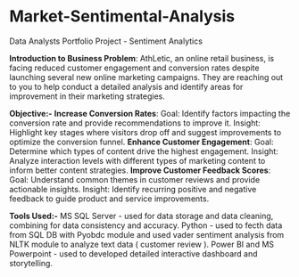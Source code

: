 # Market-Sentimental-Analysis
Data Analysts Portfolio Project - Sentiment Analytics

**Introduction to Business Problem**: 
AthLetic, an online retail business, is facing reduced customer engagement and conversion rates despite launching several new online marketing campaigns. They are reaching out to you to help conduct a detailed analysis and identify areas for improvement in their marketing strategies.

**Objective:-**
**Increase Conversion Rates**:
Goal: Identify factors impacting the conversion rate and provide recommendations to improve it.
Insight: Highlight key stages where visitors drop off and suggest improvements to optimize the conversion funnel.
**Enhance Customer Engagement**:
Goal: Determine which types of content drive the highest engagement. 
Insight: Analyze interaction levels with different types of marketing content to inform better content strategies.
**Improve Customer Feedback Scores**:
Goal: Understand common themes in customer reviews and provide actionable insights.
Insight: Identify recurring positive and negative feedback to guide product and service improvements.

**Tools Used:-**
MS SQL Server - used for data storage and data cleaning, combining for data consistency and accuracy.
Python - used to fecth data from SQL DB with Pyobdc module and used vader sentiment analysis from NLTK module to analyze text data ( customer review ).
Power BI and MS Powerpoint - used to developed detailed interactive dashboard and storytelling.



